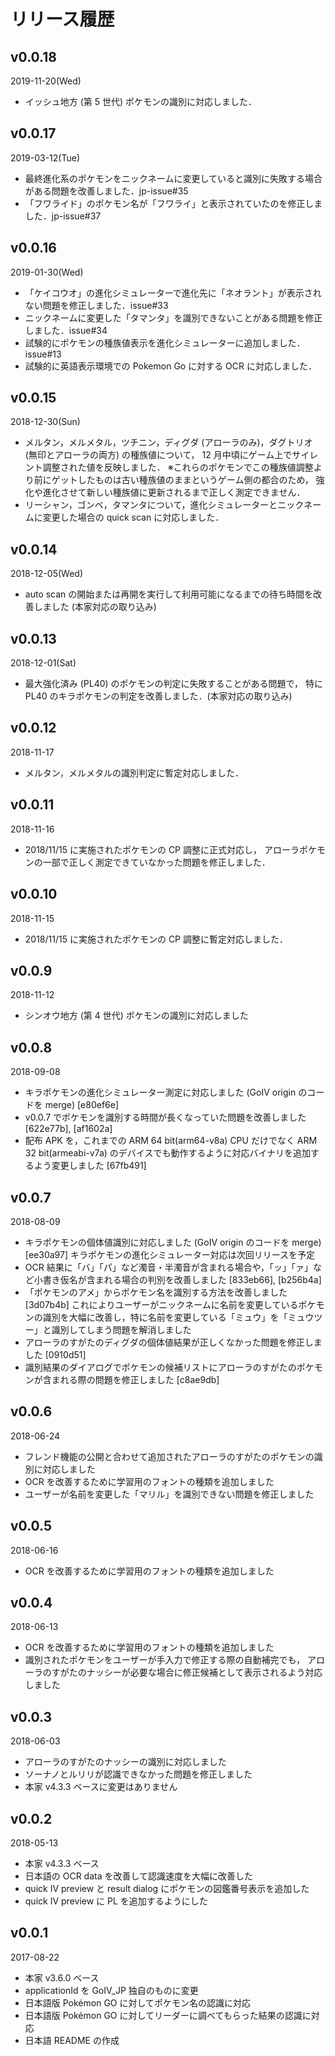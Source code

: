 # リリース履歴

## v0.0.18

2019-11-20(Wed)

* イッシュ地方 (第 5 世代) ポケモンの識別に対応しました．

## v0.0.17

2019-03-12(Tue)

* 最終進化系のポケモンをニックネームに変更していると識別に失敗する場合がある問題を改善しました．jp-issue#35
* 「フワライド」のポケモン名が「フワライ」と表示されていたのを修正しました．jp-issue#37

## v0.0.16

2019-01-30(Wed)

* 「ケイコウオ」の進化シミュレーターで進化先に「ネオラント」が表示されない問題を修正しました．issue#33
* ニックネームに変更した「タマンタ」を識別できないことがある問題を修正しました．issue#34
* 試験的にポケモンの種族値表示を進化シミュレーターに追加しました．issue#13
* 試験的に英語表示環境での Pokemon Go に対する OCR に対応しました．

## v0.0.15

2018-12-30(Sun)

* メルタン，メルメタル，ツチニン，ディグダ (アローラのみ)，ダグトリオ (無印とアローラの両方) の種族値について，
  12 月中頃にゲーム上でサイレント調整された値を反映しました．
  ※これらのポケモンでこの種族値調整より前にゲットしたものは古い種族値のままというゲーム側の都合のため，
  強化や進化させて新しい種族値に更新されるまで正しく測定できません．
* リーシャン，ゴンベ，タマンタについて，進化シミュレーターとニックネームに変更した場合の quick scan に対応しました．

## v0.0.14

2018-12-05(Wed)

* auto scan の開始または再開を実行して利用可能になるまでの待ち時間を改善しました (本家対応の取り込み)

## v0.0.13

2018-12-01(Sat)

* 最大強化済み (PL40) のポケモンの判定に失敗することがある問題で，
  特に PL40 のキラポケモンの判定を改善しました．(本家対応の取り込み)

## v0.0.12

2018-11-17

* メルタン，メルメタルの識別判定に暫定対応しました．

## v0.0.11

2018-11-16

* 2018/11/15 に実施されたポケモンの CP 調整に正式対応し，
  アローラポケモンの一部で正しく測定できていなかった問題を修正しました．

## v0.0.10

2018-11-15

* 2018/11/15 に実施されたポケモンの CP 調整に暫定対応しました．

## v0.0.9

2018-11-12

* シンオウ地方 (第 4 世代) ポケモンの識別に対応しました

## v0.0.8

2018-09-08

* キラポケモンの進化シミュレーター測定に対応しました (GoIV origin のコードを merge) [e80ef6e]
* v0.0.7 でポケモンを識別する時間が長くなっていた問題を改善しました [622e77b], [af1602a]
* 配布 APK を，これまでの ARM 64 bit(arm64-v8a) CPU だけでなく ARM 32 bit(armeabi-v7a) のデバイスでも動作するように対応バイナリを追加するよう変更しました [67fb491]

## v0.0.7

2018-08-09

* キラポケモンの個体値識別に対応しました (GoIV origin のコードを merge) [ee30a97]
  キラポケモンの進化シミュレーター対応は次回リリースを予定
* OCR 結果に「バ」「パ」など濁音・半濁音が含まれる場合や，「ッ」「ァ」など小書き仮名が含まれる場合の判別を改善しました [833eb66], [b256b4a]
* 「ポケモンのアメ」からポケモン名を識別する方法を改善しました [3d07b4b]
  これによりユーザーがニックネームに名前を変更しているポケモンの識別を大幅に改善し，特に名前を変更している「ミュウ」を「ミュウツー」と識別してしまう問題を解消しました 
* アローラのすがたのディグダの個体値結果が正しくなかった問題を修正しました [0910d51]
* 識別結果のダイアログでポケモンの候補リストにアローラのすがたのポケモンが含まれる際の問題を修正しました [c8ae9db]

## v0.0.6

2018-06-24

* フレンド機能の公開と合わせて追加されたアローラのすがたのポケモンの識別に対応しました
* OCR を改善するために学習用のフォントの種類を追加しました
* ユーザーが名前を変更した「マリル」を識別できない問題を修正しました

## v0.0.5

2018-06-16

* OCR を改善するために学習用のフォントの種類を追加しました

## v0.0.4

2018-06-13

* OCR を改善するために学習用のフォントの種類を追加しました
* 識別されたポケモンをユーザーが手入力で修正する際の自動補完でも，
  アローラのすがたのナッシーが必要な場合に修正候補として表示されるよう対応しました

## v0.0.3

2018-06-03

* アローラのすがたのナッシーの識別に対応しました
* ソーナノとルリリが認識できなかった問題を修正しました
* 本家 v4.3.3 ベースに変更はありません

## v0.0.2

2018-05-13

* 本家 v4.3.3 ベース
* 日本語の OCR data を改善して認識速度を大幅に改善した
* quick IV preview と result dialog にポケモンの図鑑番号表示を追加した
* quick IV preview に PL を追加するようにした

## v0.0.1

2017-08-22

* 本家 v3.6.0 ベース
* applicationId を GoIV_JP 独自のものに変更
* 日本語版 Pokémon GO に対してポケモン名の認識に対応
* 日本語版 Pokémon GO に対してリーダーに調べてもらった結果の認識に対応
* 日本語 README の作成
